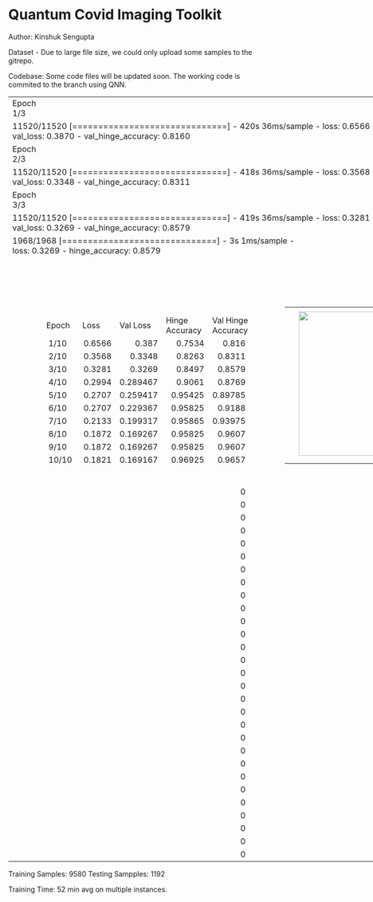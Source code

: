 # Quantum Covid Imaging Toolkit


Author: Kinshuk Sengupta

Dataset - Due to large file size, we could only upload some samples to the gitrepo.

Codebase: Some code files will be updated soon. The working code is commited to the branch using QNN.
<table border="0" cellpadding="0" cellspacing="0" width="1123" style="border-collapse:
 collapse;table-layout:fixed;width:841pt">
 <colgroup><col width="68" style="width:51pt">
 <col width="73" style="mso-width-source:userset;mso-width-alt:2474;width:54pt">
 <col width="68" style="width:51pt">
 <col width="70" style="mso-width-source:userset;mso-width-alt:2372;width:52pt">
 <col width="96" style="mso-width-source:userset;mso-width-alt:3276;width:72pt">
 <col width="68" span="4" style="width:51pt">
 <col width="68" style="width:51pt">
 <col width="68" span="6" style="width:51pt">
 </colgroup><tbody><tr height="19" style="height:14.25pt">
  <td height="19" width="68" style="height:14.25pt;width:51pt">Epoch 1/3</td>
  <td width="73" style="width:54pt"></td>
  <td width="68" style="width:51pt"></td>
  <td width="70" style="width:52pt"></td>
  <td width="96" style="width:72pt"></td>
  <td width="68" style="width:51pt"></td>
  <td width="68" style="width:51pt"></td>
  <td width="68" style="width:51pt"></td>
  <td width="68" style="width:51pt"></td>
  <td width="68" style="width:51pt"></td>
  <td width="68" style="width:51pt"></td>
  <td width="68" style="width:51pt"></td>
  <td width="68" style="width:51pt"></td>
  <td width="68" style="width:51pt"></td>
  <td width="68" style="width:51pt"></td>
  <td width="68" style="width:51pt"></td>
 </tr>
 <tr height="19" style="height:14.25pt">
  <td height="19" colspan="14" style="height:14.25pt;mso-ignore:colspan">11520/11520
  [==============================] - 420s 36ms/sample - loss: 0.6566 -
  hinge_accuracy: 0.7534 - val_loss: 0.3870 - val_hinge_accuracy: 0.8160</td>
  <td colspan="2" style="mso-ignore:colspan"></td>
 </tr>
 <tr height="19" style="height:14.25pt">
  <td height="19" style="height:14.25pt">Epoch 2/3</td>
  <td colspan="15" style="mso-ignore:colspan"></td>
 </tr>
 <tr height="19" style="height:14.25pt">
  <td height="19" colspan="14" style="height:14.25pt;mso-ignore:colspan">11520/11520
  [==============================] - 418s 36ms/sample - loss: 0.3568 -
  hinge_accuracy: 0.8263 - val_loss: 0.3348 - val_hinge_accuracy: 0.8311</td>
  <td colspan="2" style="mso-ignore:colspan"></td>
 </tr>
 <tr height="19" style="height:14.25pt">
  <td height="19" style="height:14.25pt">Epoch 3/3</td>
  <td colspan="15" style="mso-ignore:colspan"></td>
 </tr>
 <tr height="19" style="height:14.25pt">
  <td height="19" colspan="14" style="height:14.25pt;mso-ignore:colspan">11520/11520
  [==============================] - 419s 36ms/sample - loss: 0.3281 -
  hinge_accuracy: 0.8497 - val_loss: 0.3269 - val_hinge_accuracy: 0.8579</td>
  <td colspan="2" style="mso-ignore:colspan"></td>
 </tr>
 <tr height="19" style="height:14.25pt">
  <td height="19" colspan="9" style="height:14.25pt;mso-ignore:colspan">1968/1968
  [==============================] - 3s 1ms/sample - loss: 0.3269 -
  hinge_accuracy: 0.8579</td>
  <td colspan="7" style="mso-ignore:colspan"></td>
 </tr>
 <tr height="57" style="height:42.75pt;mso-xlrowspan:3">
  <td height="57" colspan="16" style="height:42.75pt;mso-ignore:colspan"></td>
 </tr>
 <tr height="19" style="height:14.25pt">
  <td height="19" colspan="8" style="height:14.25pt;mso-ignore:colspan"></td>
  <td colspan="8" rowspan="16" height="304" width="544" style="mso-ignore:colspan-rowspan;
  height:228.0pt;width:408pt"><!--[if gte vml 1]><v:shapetype id="_x0000_t75"
   coordsize="21600,21600" o:spt="75" o:preferrelative="t" path="m@4@5l@4@11@9@11@9@5xe"
   filled="f" stroked="f">
   <v:stroke joinstyle="miter"/>
   <v:formulas>
    <v:f eqn="if lineDrawn pixelLineWidth 0"/>
    <v:f eqn="sum @0 1 0"/>
    <v:f eqn="sum 0 0 @1"/>
    <v:f eqn="prod @2 1 2"/>
    <v:f eqn="prod @3 21600 pixelWidth"/>
    <v:f eqn="prod @3 21600 pixelHeight"/>
    <v:f eqn="sum @0 0 1"/>
    <v:f eqn="prod @6 1 2"/>
    <v:f eqn="prod @7 21600 pixelWidth"/>
    <v:f eqn="sum @8 21600 0"/>
    <v:f eqn="prod @7 21600 pixelHeight"/>
    <v:f eqn="sum @10 21600 0"/>
   </v:formulas>
   <v:path o:extrusionok="f" gradientshapeok="t" o:connecttype="rect"/>
   <o:lock v:ext="edit" aspectratio="t"/>
  </v:shapetype><v:shape id="Chart_x0020_1" o:spid="_x0000_s1025" type="#_x0000_t75"
   style='position:absolute;margin-left:7.125pt;margin-top:1.5pt;width:361.125pt;
   height:217.125pt;z-index:1;visibility:visible' o:gfxdata="UEsDBBQABgAIAAAAIQDw/NyPOgEAACwDAAATAAAAW0NvbnRlbnRfVHlwZXNdLnhtbJySTU/DMAyG
70j8hypX1GTbASG0bgc6joDQ+AFR4n6IfCnOuu3f47abJhBDFacosV8/r+0s1wdrsg4itt4VbM5n
LAOnvG5dXbCP7XP+wDJM0mlpvIOCHQHZenV7s9weA2BGaocFa1IKj0KgasBK5D6Ao0jlo5WJrrEW
QapPWYNYzGb3QnmXwKU89TXYallCJXcmZZsDPY9OIhhk2dOY2LMKJkMwrZKJnIrO6R+U/ETgpBxy
sGkD3pENJn4l9JHrgJPulUYTWw3Zm4zpRVqyIXREAQtfesX/rtGbtJj7qmoV8DLiZlCdPV2rrRpi
oRiO+QTE92mfcNqrnaUZcx3lnpZpDR8KToRjOhqYAr/0N9rudRMZyhsf8R+QUTiFpP3eRegmDPHS
B+2pJNk7dOc+xPDXV18AAAD//wMAUEsDBBQABgAIAAAAIQA4/SH/1gAAAJQBAAALAAAAX3JlbHMv
LnJlbHOkkMFqwzAMhu+DvYPRfXGawxijTi+j0GvpHsDYimMaW0Yy2fr2M4PBMnrbUb/Q94l/f/hM
i1qRJVI2sOt6UJgd+ZiDgffL8ekFlFSbvV0oo4EbChzGx4f9GRdb25HMsYhqlCwG5lrLq9biZkxW
OiqY22YiTra2kYMu1l1tQD30/bPm3wwYN0x18gb45AdQl1tp5j/sFB2T0FQ7R0nTNEV3j6o9feQz
ro1iOWA14Fm+Q8a1a8+Bvu/d/dMb2JY5uiPbhG/ktn4cqGU/er3pcvwCAAD//wMAUEsDBBQABgAI
AAAAIQAUAsKZrgEAAHgEAAAOAAAAZHJzL2Uyb0RvYy54bWykVMFOwzAMvSPxD1Hu0HVjG6vWIrQJ
xAU4wAdYabpGapLKCVv5e5I0LQyBhMalcuz4Pcd+7vqmkw3ZczRCq5ymlxNKuGK6FGqX09eXu4tr
SowFVUKjFc/pOzf0pjg/W3clZqBYrZE4CGUy58hpbW2bJYlhNZdgLnXLlYtWGiVYd8RdUiIcHLhs
kulkskhMixxKU3Nut32EFgHbHvSGN81toOhdFWrZW0w3xfU68TV4MyQ446mqitVyMUvHkPeEKOpD
kU56v7cHp78wXaSrqzEUUgL0J5/VI0eRzkf00elz0tl8+RvzNOZ8Z55fLRerH5gHvh1CWwt2hyA5
kcBQ5zT2R+3vvwSfMdbyuH9GIsqcTilRLiunmxrQkpQm443jROcPr/0ZsKvQ9RwyXVVxznDClCUI
RUmXUyevd/91pJDxzv4bk/WgbEANTxmKju37L4mvNUJtwQJ5Q3FCD5ifgxsey4IVi2InI0WAPy2d
m55gfKvZm+TK9puHvAHrtt7UojWUYOZVgw9lUEpy9GKnkPEc1RL7EZQZhdUIh+0bNCjq2wqH0fS/
jOIDAAD//wMAUEsDBBQABgAIAAAAIQDVC6ypQQoAAIUyAAAVAAAAZHJzL2NoYXJ0cy9jaGFydDEu
eG1s7Btrc+O28Xtn+h9YTvqpI0t8i5qTMxJlZTL15W7Ol3Sm3yASklhDJA+A/LhM/nt3AZCCZMk5
N/dMrQ+yiMdyd7G72JdffH+3Yc4N5aKsq7HrnQ1ch1Z5XZTVauz+/HbeG7qOkKQqCKsrOnbvqXC/
P//rX17ko3xNuLxqSE4dAFKJUT5211I2o35f5Gu6IeKsbmgFc8uab4iER77qF5zcAvAN6/uDQdxX
QFwDgPwPADakrNr9/EP218tlmdNZnW83tJIaC04ZkcABsS4b0ULLvZj7DyBuypzXol7Ks7ze9DWw
ligA5kX9jqpzYFJBJPXSQejcEDZ2B24fBxmpVnqAVr2fr/Qgr7dVQYus5hUch7V+k48mTFJeAais
riRgbfi1+SCObwi/3jY9QLcBIhclK+W9Its9fwGws3UN/HDe0HfbklMxdnMv3LEgfCoDBkl/2PfN
uQKxXjgS8p5RTZA38JHafvdehcKcMLYg+TXyxlrcLd3N48ZDZuAuJUb4g2xl/baUjM4oo5IW5rWa
xQ2r5YRTggsZua+3Uh9HWdEMhRnHV3AODQio3qhFnxd6/w3h91nN6r3jAZQpx51lcWedWj6qeUH5
3oi8w3VC8jd0ib+W51drSqX3t++y77zwRR9H9IKMgAbh70ZmIBdynwzpwLtQmnDFzfllLQRuvgHG
4g71B95igMBY+0r4aXBoXgPOZMQq53bsBmHqR66Tk2bs8qoAsGQkalYW85Ix9YD6TDNmyCF5DkKo
j+dgpZJiPGGEjVvpcklzeSkAKzICjlN+tS5unQXb8jekGLtR4kVgdIpSSLA/6UA/gCZH4QA/rkPY
CkxTLrnr8Fr+q5TrqzVpwBYh/fB6vlp0mKktepywZk003+IAAWmszHKFYYeOerIwRZYpDuUj1B59
vuJ+s6jBWKIi5yXPGdVSIcr3RrpjM2CYu+JEcfAAbU+hvRKGJyvhNDWonaHmOKcVoUS+rFuBHrQk
AZ+3G2scrKoilYxk2cpNiqxs6W9foGheCYTcohAh+zRT21Wa3PbAH6DhqR3A2UM0duNiTYpO+9th
EA91R6BMHUFEgf1dTGzC0xRRV4gIm0/IjnZ8h0gyNKNH8YDB7nRYWTlgrS1xFDlhFAS3ZWh7yooH
Sp3SCLRJsepZh/B0bSUqLhcMZK7VLzKqajQyWoKUwegGHpoQ1OB2J1oybcMWdXH/mqOS4aE4osnn
JRfykgj5mnDwKTwXPRz5Cr6WrAZ7RxmDe76Emx7H4Yar+XvXueVo/8S7LeHUddiPFShlMARRdB2p
Hox14vbMwp4hVQ6gjK3SD5mEZ63xopnA5TQv8dIB2jTaSmqEvMIrUjGhwRFjQAq6fAOUifdjF8Tb
dRaKwFJ9b8duBR4Zeme8vAZrWNVX6pfrgL1CXw5EH7YQQUGGd9byEZGUdxpRW68StAlar2D41XKp
DYLfDj9QoL17A72qypH3DV2Cmzh2/7GpekxqcJQcTFCiJ3JxMJELnIA3aX6on4ZDtCrwjJFL6FTB
0bYOFSwHVqoLD8UEPDGQvNe1cazwNgGYIEzr+vaSrgDOP+m9pk2Rq2d+Icbee7vVGZE/kY2xaNba
K8qPjr+mHG/LB7Cn28WC0avu8rBAXVIwmfwSjs32A/MRvdMXqfrlbDlIwq/ZRRwFycTrzeJ51guX
cdRLZ6nXS3w/zMI0jIbT6W87fy56qj/n2b5cZPh1gJ7mjheN2A5xW8e1l6HMonYyliAY4G9sGrCj
olrZd/zv2c1jQhq00qhuoU5I43b4cSE97bKg1LX2pp8f0gdTcCBqSXswMNQZOPATkAfVdnPM24tG
4PP5O58PlnU+nw6Xsrqg5z9QCAYIQzSsUQC77xca2WkOHMPBWRzFUWp9YoS08xMRjvYlUfNxZnAW
RDHejt3HO7XF323xhydXBd0qP00VvcdeH+5WJYPk1BvxVtVI+o+sinervABean1OAU66Ld4wUS5D
S/5JuoZP35JaW3zt4pjXHLwFzmgnD/pByRCenZYqsalrud6zKa0M7hmHIBgOsizsRbP4ohcO0qw3
vQj83kXiz/w0CaIgyyzjED/ZOIRWoBePtlX5bkt/ND7qry0Pe9kgi3vhbA7ZhOkEUIizLEqms2w6
nP2mTPtRTTJh1WF0ZUyxFV2ZkdPR1eyPRFd4B3yhCCs0997enXraXKHp7EKa5wir8+Hb8OaRgALt
D4QkduTwJSKsI2h8oQhLY2J7gt9ohPX/oENwL+zSFJ0DojMYzxEW5iaeIywMvZ4jLBWVqJDvIIQx
HvRRJ+o5wnK/tQgLPD6IsGafIcIKhknr56q/B6780QgrCBMrKEnTU2GJHWHFmODsPv6pLVa4NUzD
ON6952RUZcVeURp6FjknabECMT8N7LecpGUXlXlpGngWYie3WFFZnPrxSQKsUOzRdVb8FadefJrQ
P1f8lfamvgfRXzaF1NA0DXtekMXBHJJEFxNIDekkx5FMhgm8On/im0igwdF1CGufSAfJbQLvYdxM
7tqAdQilqCCEvKlO9u1P+MMo1L4k1A7tgmFO5ETV9fbXW4CwYgAVRbx7al5CLlDVmjVem7J6Se7M
IVgLC1W+3AvwyV2XvlxoDCUWOhGsDn15ma8xjPk0CfHTyW2QoK/bxeoSgfv5we5Sezw/+MmT2Bz5
xx+msKGEd/53B0rb1Yo6t1D3dGhT52vMhGPaEfaob53m1ocP4q9loYbKBpS49wToaw8IniXsi5dJ
UH5aowIpyPlGOru889g16WgoOtVbqGpAheIaS6HGuG7If2r+tsyvX0LNXEsepKO0qQI7dzinyleq
CCNhj12dqeA2elvrjUeFFpsWPMgBQ4FLNS185HoCdCQcK3oN2+HH7cXpBJ1dTzhev+zFxsX7aHXM
Z6X64koF7UnQMiYmpj0I3YzOmzBzbaEP25f+TbmRfXzSemQ0jC3YBLph9FhXw4RRqHkJ2nYJadmF
GkL9cstkeXnDQLmsmwCUvHNaoJ5wzHux8LOcko/kvTBjEtBc/MDLAt2pvZ6AT10v/Bz6DUxW9nCP
wI9hUndm8+PaVHRC/lDvxbPtshqxvnKX8wl9Ew9slxXZqLnjtktNTam8pdTYq4V+QOUH5egMz9EL
/gnCCLD2+jpVMwcGRUz9OoyZnh3jz9o/9GfRA5AyLU8oWShvv5TiVcVMgGWuZ2hibabQh3QtJqZx
Z0UafdkdSyxH8TS9yLxZLxhGkJ/xwmEvHXjzXjKcQQeGnyRJNrCr8zx4cn0+6Q8Cu0TPA+xIJzNA
FKLDV41qevdiIAqa3WEOxn8iE6GIsDwPaH5R00e3AmsOs0e6e2oGbofArjvIcBy4H223dav8exXu
rjNUb1qsFHvR6bab1/4MTsJhEPAhmRQ0n12H4BPseMOhH/iKSujIw67ffLRWzVpzaCShHICCWJMV
hdBtVVZCtRqeJdAUjv+1cJZA67X5i02WakJvx6fAhSARoeiHDha8bNsgugB6/+UwAmkN898j5/8F
AAD//wMAUEsDBBQABgAIAAAAIQD9avDgAAUAAKIlAAAVAAAAZHJzL2NoYXJ0cy9zdHlsZTEueG1s
7Fptc9o4EP4rHv+AmJdCQiZkJs1NZ26GXDO9ztxnYcugVrZ8kighv/5WkiVbNgFyBKdJ+w0tRtY+
z+rZ1YqrWFzGS8Tl33JDcfCQ0RwMYhoupSwuo0jES5whcZaRmDPBUnkWsyxiaUpiHCUcrUm+iAa9
/iCqZgnLaVBrFlbgHF6RMp4hKc4YX9g5Mgqz9MZRhkgeBiSZhsMP4/D6CpaHHoj4SiTFekTzLziF
Bx6mYS+MtCkllLaMOE1xLFvmlOWVMSM54/ASdKndxLeUBz8QnYbyoa/NdJXdscTYxqNeT78RXYL5
c5oa89Cao9os11cRLLx8l15jgtMv9zwQj9NwAtME3zHPp2EffFZOqKd9N2Mk8YLxzQ04/5b9FsU9
VwDTPFgrf8+V8zEqpmFKkYSPWQFci3wRBoguAJJYlowwSpJPwOyB9PQtDz49F9bcoAfIqr+As1We
KCLUSg0fZuVAzH7qWmTpvXDDMQoylsBmQpSy9V9MufP5B+acJBjc1bYZybG1mXjvKMIHNvDqYWrp
8sBpbI75oq9/2oDQMDwZDUbvkGClkIpPs5eRRDM0xxCaEB4d0dUWpHMb2n7ED6y5EfHPFqTEc9ON
blXgrmR3viff274fJ8aHRDmVT0S51qO6djS2x7blOk58qhyDDaq8nfV8SQKm5yzZQLrhTKo0GYgi
/kS4kDMk5D3ikJj7YQBCJJXypKBDoLuUFGGwZPyxaVPPQSaHb8JgzZV0i39XiOMwoH/mIG7D8eh8
HAZSD/oXg4uLMOD1b+b1b1Aew1RG5wMzuJUwNhyL4mYlQSdlmRSNH0aQt0agMt4zkh8Wj0OjsELV
Oi7ZI3ij00JTSujgblQQQ/VMtYlMCbKzgih9cPqqsry/Xjca/nHQfvqJ1l+u2Hmg8ljbB215Gm6t
nQbVeg1noX5xBoAAu/dNuhp+mLh8xfNEF327cl+xhLDZlv2eLCA80h1IDrY7xKEUfDng9gBelsr6
qdOjq4uBfXp5JKQ1ABugztAG8lQgNtmcQU0fEx5TEC1BHvE0HJe72f3mH8JxylH2BoO4VnN1EMM+
UAq/r2j+tg9nVhNyXaGDbKtTgDqv1JB9R8cVn7OErfOPaIsElemuLsz2xN2QDms+7HCtCqRmaqwJ
8y753VZbPbMU9Gorj+d9QvUCTQHv5a3CTqeKGhsJZ4XLGJ0dM3ZQc+pN4XopfpnsGN5VJqPL3Sm4
jiWcwBnvNOZV7LwisA5BH1iH9xHAeljCUYJ1qCT2jFZV5eakUC1jAa0WCpXpHfrW5cJeme4T9cKU
PrUBdRbVTG0XsqfKIq8MsW2y+BtqYs1HbKg2nksyY79UHnB9ER9d10U5Al0fS4wSzH8paJ3k+9C6
BHEEtLSBJl7gPOlWEHTl3uGdDa18LCirOsSdFGtPZT9vJXZwYIPJVvJHFfj7FlauRWBOsPh9waXP
HeqatWpJbjtqnCipQ07ff8HVoMoMf+smtJFeIOE30JTv6Kq7P1bXvXN93VC78Q7mSGBVlpd3+Kqw
rNyWHPKG+radO7Tl2e3kk4kaLNu2jszRuD/pjez99hGtOEjC/i20BsiDxYH0E1xEuk3g1xSu1GjU
FICauxI5SH22+LoqOj2+H9GyssnQa/0ofl1/8f/0nY5JBlujqwIU/gCzwm89K+9Pab6ba7jUbsvN
qc6uNibqO0FtcbMK9an6M9X1fwAAAP//AwBQSwMEFAAGAAgAAAAhAHgXaWz4AAAAGgMAABYAAABk
cnMvY2hhcnRzL2NvbG9yczEueG1snJPBTsMwDIZfpcoD1F0ZBVXrLpwRB57AcpM1UhJPSRjs7Uk7
WmgRSG1utvV/n33IgUJNbNi/xquR2Yc1LjVCI7oYzzVAoE5aDLnV5DmwijmxBVZKk4TW47t2JyiL
XQnUoY8DRXxh8BeFz9IlhWJvMYac/WlkWJMoRQUWtROZlbFrBF3JSJHpthG7UhwPWA/byCfjswua
RiCRdLEU8Ods/8+s6mfp/At6jVGzW5Q91LzZZ25vtqpIr8/Az9Acscw8jpkB9aLUDZVO3Y5aoZ9W
nuv3G/T3GzIPY2auvxvbKy6ZUCsy08pz/dReoPry+yscPwEAAP//AwBQSwMEFAAGAAgAAAAhACun
bsAWAQAAiQEAAA8AAABkcnMvZG93bnJldi54bWxMUEtvwjAYu0/af4i+SbuNtOWxwkgRmoa000TZ
DhyjNqVleZQkox2/fl8piN1iO3bszBetkuQorKuMZhAOAiBCZyav9I7B1+fqKQbiPNc5l0YLBr/C
wSK5v5vzWW4anYrjxu8Ihmg34wxK7+sZpS4rheJuYGqhUSuMVdwjtDuaW95guJI0CoIJVbzS+ELJ
a/Faiux786MYpKdtcDhUeriPlttqvV/Jt3ooGXt8aJcvQLxo/e3yxf2eM4igm4IzIMF+rVzqrDSW
FKlw1QnL93xhjSLWNIhxbWYkAxyJxEdROOGRngbjXrky02AUx0C7VG96bzS+eEM8/DNPwmk4PEtX
cziK4udx56a3Umdw+8HkDwAA//8DAFBLAwQUAAYACAAAACEAqxbNRrkAAAAiAQAAGQAAAGRycy9f
cmVscy9lMm9Eb2MueG1sLnJlbHOEj80KwjAQhO+C7xD2btN6EJEmvYjQq9QHWNLtD7ZJyEaxb2/Q
i4LgcXaYb3bK6jFP4k6BR2cVFFkOgqxx7Wh7BZfmtNmD4Ii2xclZUrAQQ6XXq/JME8YU4mH0LBLF
soIhRn+Qks1AM3LmPNnkdC7MGJMMvfRortiT3Ob5ToZPBugvpqhbBaFuCxDN4lPzf7brutHQ0Znb
TDb+qJBmwBATEENPUcFL8vtaZOlTkLqUX8v0EwAA//8DAFBLAwQUAAYACAAAACEAgBvcgdIAAACP
AQAAIAAAAGRycy9jaGFydHMvX3JlbHMvY2hhcnQxLnhtbC5yZWxzrJDBSsQwEIbvgu8Q5m7T7EFE
Nt2DIOxV1wcI6bQNm2TCTBD79qYXsYtHjzPD/30/czx9pag+kSVQtmC6HhRmT2PIs4WPy+vDEyip
Lo8uUkYLKwqchvu74xtGV1tIllBENUoWC0ut5Vlr8QsmJx0VzO0yESdX28izLs5f3Yz60PePmn8z
YNgx1Xm0wOfxAOqylma+YafgmYSm2nlKmqYp+I1qzJ6q/eK4vlAkfq9rxEZzPGO14LedmK4VBP23
2/yH+0YrW4sfq969cfgGAAD//wMAUEsBAi0AFAAGAAgAAAAhAPD83I86AQAALAMAABMAAAAAAAAA
AAAAAAAAAAAAAFtDb250ZW50X1R5cGVzXS54bWxQSwECLQAUAAYACAAAACEAOP0h/9YAAACUAQAA
CwAAAAAAAAAAAAAAAABrAQAAX3JlbHMvLnJlbHNQSwECLQAUAAYACAAAACEAFALCma4BAAB4BAAA
DgAAAAAAAAAAAAAAAABqAgAAZHJzL2Uyb0RvYy54bWxQSwECLQAUAAYACAAAACEA1QusqUEKAACF
MgAAFQAAAAAAAAAAAAAAAABEBAAAZHJzL2NoYXJ0cy9jaGFydDEueG1sUEsBAi0AFAAGAAgAAAAh
AP1q8OAABQAAoiUAABUAAAAAAAAAAAAAAAAAuA4AAGRycy9jaGFydHMvc3R5bGUxLnhtbFBLAQIt
ABQABgAIAAAAIQB4F2ls+AAAABoDAAAWAAAAAAAAAAAAAAAAAOsTAABkcnMvY2hhcnRzL2NvbG9y
czEueG1sUEsBAi0AFAAGAAgAAAAhACunbsAWAQAAiQEAAA8AAAAAAAAAAAAAAAAAFxUAAGRycy9k
b3ducmV2LnhtbFBLAQItABQABgAIAAAAIQCrFs1GuQAAACIBAAAZAAAAAAAAAAAAAAAAAFoWAABk
cnMvX3JlbHMvZTJvRG9jLnhtbC5yZWxzUEsBAi0AFAAGAAgAAAAhAIAb3IHSAAAAjwEAACAAAAAA
AAAAAAAAAAAAShcAAGRycy9jaGFydHMvX3JlbHMvY2hhcnQxLnhtbC5yZWxzUEsFBgAAAAAJAAkA
UgIAAFoYAAAAAA==
">
   <v:imagedata src="image001.png" o:title=""/>
   <o:lock v:ext="edit" aspectratio="f"/>
   <x:ClientData ObjectType="Pict">
    <x:SizeWithCells/>
    <x:CF>Bitmap</x:CF>
    <x:AutoPict/>
   </x:ClientData>
  </v:shape><![endif]--><!--[if !vml]--><span style="mso-ignore:vglayout">
  <table cellpadding="0" cellspacing="0">
   <tbody><tr>
    <td width="10" height="2"></td>
   </tr>
   <tr>
    <td></td>
    <td><img width="482" height="290" src="image002.png" v:shapes="Chart_x0020_1"></td>
    <td width="52"></td>
   </tr>
   <tr>
    <td height="12"></td>
   </tr>
  </tbody></table>
  </span><!--[endif]--><!--[if !mso & vml]><span style='width:408.0pt;height:228.0pt'></span><![endif]--></td>
 </tr>
 <tr height="19" style="height:14.25pt">
  <td height="19" colspan="8" style="height:14.25pt;mso-ignore:colspan"></td>
 </tr>
 <tr height="19" style="height:14.25pt">
  <td height="19" colspan="8" style="height:14.25pt;mso-ignore:colspan"></td>
 </tr>
 <tr height="19" style="height:14.25pt">
  <td height="19" style="height:14.25pt"></td>
  <td>Epoch</td>
  <td>Loss</td>
  <td>Val Loss</td>
  <td>Hinge Accuracy</td>
  <td colspan="2" style="mso-ignore:colspan">Val Hinge Accuracy</td>
  <td></td>
 </tr>
 <tr height="19" style="height:14.25pt">
  <td height="19" style="height:14.25pt"></td>
  <td><span style="mso-spacerun:yes">&nbsp;</span>1/10</td>
  <td align="right">0.6566</td>
  <td align="right">0.387</td>
  <td align="right">0.7534</td>
  <td align="right">0.816</td>
  <td colspan="2" style="mso-ignore:colspan"></td>
 </tr>
 <tr height="19" style="height:14.25pt">
  <td height="19" style="height:14.25pt"></td>
  <td><span style="mso-spacerun:yes">&nbsp;</span>2/10</td>
  <td align="right">0.3568</td>
  <td align="right">0.3348</td>
  <td align="right">0.8263</td>
  <td align="right">0.8311</td>
  <td colspan="2" style="mso-ignore:colspan"></td>
 </tr>
 <tr height="19" style="height:14.25pt">
  <td height="19" style="height:14.25pt"></td>
  <td><span style="mso-spacerun:yes">&nbsp;</span>3/10</td>
  <td align="right">0.3281</td>
  <td align="right">0.3269</td>
  <td align="right">0.8497</td>
  <td align="right">0.8579</td>
  <td colspan="2" style="mso-ignore:colspan"></td>
 </tr>
 <tr height="19" style="height:14.25pt">
  <td height="19" style="height:14.25pt"></td>
  <td><span style="mso-spacerun:yes">&nbsp;</span>4/10</td>
  <td align="right">0.2994</td>
  <td align="right">0.289467</td>
  <td align="right">0.9061</td>
  <td align="right">0.8769</td>
  <td colspan="2" style="mso-ignore:colspan"></td>
 </tr>
 <tr height="19" style="height:14.25pt">
  <td height="19" style="height:14.25pt"></td>
  <td><span style="mso-spacerun:yes">&nbsp;</span>5/10</td>
  <td align="right">0.2707</td>
  <td align="right">0.259417</td>
  <td align="right">0.95425</td>
  <td align="right">0.89785</td>
  <td colspan="2" style="mso-ignore:colspan"></td>
 </tr>
 <tr height="19" style="height:14.25pt">
  <td height="19" style="height:14.25pt"></td>
  <td><span style="mso-spacerun:yes">&nbsp;</span>6/10</td>
  <td align="right">0.2707</td>
  <td align="right">0.229367</td>
  <td align="right">0.95825</td>
  <td align="right">0.9188</td>
  <td colspan="2" style="mso-ignore:colspan"></td>
 </tr>
 <tr height="19" style="height:14.25pt">
  <td height="19" style="height:14.25pt"></td>
  <td><span style="mso-spacerun:yes">&nbsp;</span>7/10</td>
  <td align="right">0.2133</td>
  <td align="right">0.199317</td>
  <td align="right">0.95865</td>
  <td align="right">0.93975</td>
  <td colspan="2" style="mso-ignore:colspan"></td>
 </tr>
 <tr height="19" style="height:14.25pt">
  <td height="19" style="height:14.25pt"></td>
  <td><span style="mso-spacerun:yes">&nbsp;</span>8/10</td>
  <td align="right">0.1872</td>
  <td align="right">0.169267</td>
  <td align="right">0.95825</td>
  <td align="right">0.9607</td>
  <td colspan="2" style="mso-ignore:colspan"></td>
 </tr>
 <tr height="19" style="height:14.25pt">
  <td height="19" style="height:14.25pt"></td>
  <td><span style="mso-spacerun:yes">&nbsp;</span>9/10</td>
  <td align="right">0.1872</td>
  <td align="right">0.169267</td>
  <td align="right">0.95825</td>
  <td align="right">0.9607</td>
  <td colspan="2" style="mso-ignore:colspan"></td>
 </tr>
 <tr height="19" style="height:14.25pt">
  <td height="19" style="height:14.25pt"></td>
  <td><span style="mso-spacerun:yes">&nbsp;</span>10/10</td>
  <td align="right">0.1821</td>
  <td align="right">0.169167</td>
  <td align="right">0.96925</td>
  <td align="right">0.9657</td>
  <td colspan="2" style="mso-ignore:colspan"></td>
 </tr>
 <tr height="19" style="height:14.25pt">
  <td height="19" colspan="8" style="height:14.25pt;mso-ignore:colspan"></td>
 </tr>
 <tr height="19" style="height:14.25pt">
  <td height="19" colspan="8" style="height:14.25pt;mso-ignore:colspan"></td>
 </tr>
 <tr height="19" style="height:14.25pt">
  <td height="19" colspan="5" style="height:14.25pt;mso-ignore:colspan"></td>
  <td align="right">0</td>
  <td colspan="10" style="mso-ignore:colspan"></td>
 </tr>
 <tr height="19" style="height:14.25pt">
  <td height="19" colspan="5" style="height:14.25pt;mso-ignore:colspan"></td>
  <td align="right">0</td>
  <td colspan="10" style="mso-ignore:colspan"></td>
 </tr>
 <tr height="19" style="height:14.25pt">
  <td height="19" colspan="5" style="height:14.25pt;mso-ignore:colspan"></td>
  <td align="right">0</td>
  <td colspan="10" style="mso-ignore:colspan"></td>
 </tr>
 <tr height="19" style="height:14.25pt">
  <td height="19" colspan="5" style="height:14.25pt;mso-ignore:colspan"></td>
  <td align="right">0</td>
  <td colspan="10" style="mso-ignore:colspan"></td>
 </tr>
 <tr height="19" style="height:14.25pt">
  <td height="19" colspan="5" style="height:14.25pt;mso-ignore:colspan"></td>
  <td align="right">0</td>
  <td colspan="10" style="mso-ignore:colspan"></td>
 </tr>
 <tr height="19" style="height:14.25pt">
  <td height="19" colspan="5" style="height:14.25pt;mso-ignore:colspan"></td>
  <td align="right">0</td>
  <td colspan="10" style="mso-ignore:colspan"></td>
 </tr>
 <tr height="19" style="height:14.25pt">
  <td height="19" colspan="5" style="height:14.25pt;mso-ignore:colspan"></td>
  <td align="right">0</td>
  <td colspan="10" style="mso-ignore:colspan"></td>
 </tr>
 <tr height="19" style="height:14.25pt">
  <td height="19" colspan="5" style="height:14.25pt;mso-ignore:colspan"></td>
  <td align="right">0</td>
  <td colspan="10" style="mso-ignore:colspan"></td>
 </tr>
 <tr height="19" style="height:14.25pt">
  <td height="19" colspan="5" style="height:14.25pt;mso-ignore:colspan"></td>
  <td align="right">0</td>
  <td colspan="10" style="mso-ignore:colspan"></td>
 </tr>
 <tr height="19" style="height:14.25pt">
  <td height="19" colspan="5" style="height:14.25pt;mso-ignore:colspan"></td>
  <td align="right">0</td>
  <td colspan="10" style="mso-ignore:colspan"></td>
 </tr>
 <tr height="19" style="height:14.25pt">
  <td height="19" colspan="5" style="height:14.25pt;mso-ignore:colspan"></td>
  <td align="right">0</td>
  <td colspan="10" style="mso-ignore:colspan"></td>
 </tr>
 <tr height="19" style="height:14.25pt">
  <td height="19" colspan="5" style="height:14.25pt;mso-ignore:colspan"></td>
  <td align="right">0</td>
  <td colspan="10" style="mso-ignore:colspan"></td>
 </tr>
 <tr height="19" style="height:14.25pt">
  <td height="19" colspan="5" style="height:14.25pt;mso-ignore:colspan"></td>
  <td align="right">0</td>
  <td colspan="10" style="mso-ignore:colspan"></td>
 </tr>
 <tr height="19" style="height:14.25pt">
  <td height="19" colspan="5" style="height:14.25pt;mso-ignore:colspan"></td>
  <td align="right">0</td>
  <td colspan="10" style="mso-ignore:colspan"></td>
 </tr>
 <tr height="19" style="height:14.25pt">
  <td height="19" colspan="5" style="height:14.25pt;mso-ignore:colspan"></td>
  <td align="right">0</td>
  <td colspan="10" style="mso-ignore:colspan"></td>
 </tr>
 <tr height="19" style="height:14.25pt">
  <td height="19" colspan="5" style="height:14.25pt;mso-ignore:colspan"></td>
  <td align="right">0</td>
  <td colspan="10" style="mso-ignore:colspan"></td>
 </tr>
 <tr height="19" style="height:14.25pt">
  <td height="19" colspan="5" style="height:14.25pt;mso-ignore:colspan"></td>
  <td align="right">0</td>
  <td colspan="10" style="mso-ignore:colspan"></td>
 </tr>
 <tr height="19" style="height:14.25pt">
  <td height="19" colspan="5" style="height:14.25pt;mso-ignore:colspan"></td>
  <td align="right">0</td>
  <td colspan="10" style="mso-ignore:colspan"></td>
 </tr>
 <tr height="19" style="height:14.25pt">
  <td height="19" colspan="5" style="height:14.25pt;mso-ignore:colspan"></td>
  <td align="right">0</td>
  <td colspan="10" style="mso-ignore:colspan"></td>
 </tr>
 <tr height="19" style="height:14.25pt">
  <td height="19" colspan="5" style="height:14.25pt;mso-ignore:colspan"></td>
  <td align="right">0</td>
  <td colspan="10" style="mso-ignore:colspan"></td>
 </tr>
 <tr height="19" style="height:14.25pt">
  <td height="19" colspan="5" style="height:14.25pt;mso-ignore:colspan"></td>
  <td align="right">0</td>
  <td colspan="10" style="mso-ignore:colspan"></td>
 </tr>
 <tr height="19" style="page-break-before:always;height:14.25pt">
  <td height="19" colspan="5" style="height:14.25pt;mso-ignore:colspan"></td>
  <td align="right">0</td>
  <td colspan="10" style="mso-ignore:colspan"></td>
 </tr>
 <tr height="19" style="height:14.25pt">
  <td height="19" colspan="5" style="height:14.25pt;mso-ignore:colspan"></td>
  <td align="right">0</td>
  <td colspan="10" style="mso-ignore:colspan"></td>
 </tr>
 <tr height="19" style="height:14.25pt">
  <td height="19" colspan="5" style="height:14.25pt;mso-ignore:colspan"></td>
  <td align="right">0</td>
  <td colspan="10" style="mso-ignore:colspan"></td>
 </tr>
 <tr height="19" style="height:14.25pt">
  <td height="19" colspan="5" style="height:14.25pt;mso-ignore:colspan"></td>
  <td align="right">0</td>
  <td colspan="10" style="mso-ignore:colspan"></td>
 </tr>
 <tr height="19" style="height:14.25pt">
  <td height="19" colspan="5" style="height:14.25pt;mso-ignore:colspan"></td>
  <td align="right">0</td>
  <td colspan="10" style="mso-ignore:colspan"></td>
 </tr>
 <tr height="19" style="height:14.25pt">
  <td height="19" colspan="5" style="height:14.25pt;mso-ignore:colspan"></td>
  <td align="right">0</td>
  <td colspan="10" style="mso-ignore:colspan"></td>
 </tr>
 <tr height="19" style="height:14.25pt">
  <td height="19" colspan="5" style="height:14.25pt;mso-ignore:colspan"></td>
  <td align="right">0</td>
  <td colspan="10" style="mso-ignore:colspan"></td>
 </tr>
 <tr height="19" style="height:14.25pt">
  <td height="19" colspan="5" style="height:14.25pt;mso-ignore:colspan"></td>
  <td align="right">0</td>
  <td colspan="10" style="mso-ignore:colspan"></td>
 </tr>
 <!--[if supportMisalignedColumns]-->
 <tr height="0" style="display:none">
  <td width="68" style="width:51pt"></td>
  <td width="73" style="width:54pt"></td>
  <td width="68" style="width:51pt"></td>
  <td width="70" style="width:52pt"></td>
  <td width="96" style="width:72pt"></td>
  <td width="68" style="width:51pt"></td>
  <td width="68" style="width:51pt"></td>
  <td width="68" style="width:51pt"></td>
  <td width="68" style="width:51pt"></td>
  <td width="68" style="width:51pt"></td>
  <td width="68" style="width:51pt"></td>
  <td width="68" style="width:51pt"></td>
  <td width="68" style="width:51pt"></td>
  <td width="68" style="width:51pt"></td>
  <td width="68" style="width:51pt"></td>
  <td width="68" style="width:51pt"></td>
 </tr>
 <!--[endif]-->
</tbody></table>


Training Samples: 9580
Testing Sampples: 1192

Training Time: 52 min avg on multiple instances. 
